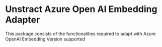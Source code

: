 # Unstract Azure Open AI Embedding Adapter

This package consists of the functionalities required to adapt with Azure OpenAI Embedding 
Version supported
